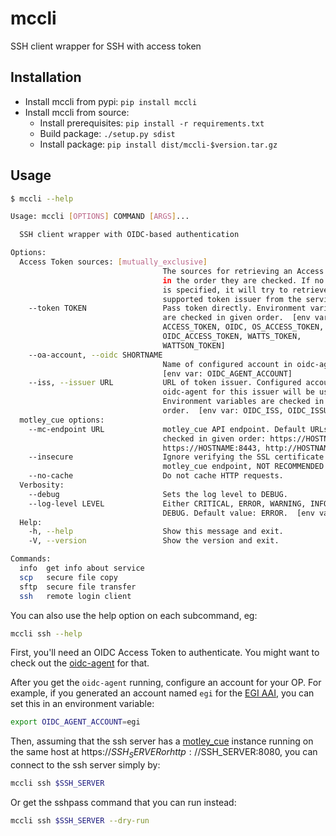 # mccli
SSH client wrapper for SSH with access token

## Installation

- Install mccli from pypi: `pip install mccli`
- Install mccli from source:
    - Install prerequisites: `pip install -r requirements.txt`
    - Build package: `./setup.py sdist`
    - Install package: `pip install dist/mccli-$version.tar.gz`

## Usage

```sh
$ mccli --help

Usage: mccli [OPTIONS] COMMAND [ARGS]...

  SSH client wrapper with OIDC-based authentication

Options:
  Access Token sources: [mutually_exclusive]
                                  The sources for retrieving an Access Token,
                                  in the order they are checked. If no source
                                  is specified, it will try to retrieve the
                                  supported token issuer from the service.
    --token TOKEN                 Pass token directly. Environment variables
                                  are checked in given order.  [env var:
                                  ACCESS_TOKEN, OIDC, OS_ACCESS_TOKEN,
                                  OIDC_ACCESS_TOKEN, WATTS_TOKEN,
                                  WATTSON_TOKEN]
    --oa-account, --oidc SHORTNAME
                                  Name of configured account in oidc-agent.
                                  [env var: OIDC_AGENT_ACCOUNT]
    --iss, --issuer URL           URL of token issuer. Configured account in
                                  oidc-agent for this issuer will be used.
                                  Environment variables are checked in given
                                  order.  [env var: OIDC_ISS, OIDC_ISSUER]
  motley_cue options:
    --mc-endpoint URL             motley_cue API endpoint. Default URLs are
                                  checked in given order: https://HOSTNAME,
                                  https://HOSTNAME:8443, http://HOSTNAME:8080
    --insecure                    Ignore verifying the SSL certificate for
                                  motley_cue endpoint, NOT RECOMMENDED.
    --no-cache                    Do not cache HTTP requests.
  Verbosity:
    --debug                       Sets the log level to DEBUG.
    --log-level LEVEL             Either CRITICAL, ERROR, WARNING, INFO or
                                  DEBUG. Default value: ERROR.  [env var: LOG]
  Help:
    -h, --help                    Show this message and exit.
    -V, --version                 Show the version and exit.

Commands:
  info  get info about service
  scp   secure file copy
  sftp  secure file transfer
  ssh   remote login client
```

You can also use the help option on each subcommand, eg:
```sh
mccli ssh --help
```

First, you'll need an OIDC Access Token to authenticate.
You might want to check out the [oidc-agent](https://github.com/indigo-dc/oidc-agent) for that.

After you get the `oidc-agent` running, configure an account for your OP.
For example, if you generated an account named `egi` for the [EGI AAI](https://aai.egi.eu/oidc), you can set this in an environment variable:
```sh
export OIDC_AGENT_ACCOUNT=egi
```
Then, assuming that the ssh server has a [motley_cue](https://github.com/dianagudu/motley_cue) instance running on the same host at https://$SSH_SERVER or http://$SSH_SERVER:8080, you can connect to the ssh server simply by:
```sh
mccli ssh $SSH_SERVER
```
Or get the sshpass command that you can run instead:
```sh
mccli ssh $SSH_SERVER --dry-run
```
